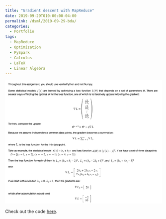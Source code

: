 ```yaml
---
title: "Gradient descent with MapReduce"
date: 2019-09-29T010:00:00-04:00
permalink: /dsml/2019-09-29-bda/
categories:
  - Portfolio
tags:
  - MapReduce
  - Optimization
  - PySpark
  - Calculus
  - LaTeX
  - Linear Algebra
---
```

<img src="https://github.com/Advaitiyer/advaitiyer.github.io/blob/master/assets/images/big-data-analytics/gradient-descent-mapreduce.png?raw=true"/>

Check out the code [here](https://github.com/Advaitiyer/big-data-analytics/tree/master/Week2).
